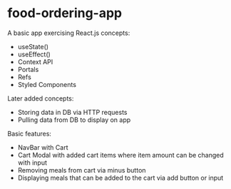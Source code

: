 # food-ordering-app

A basic app exercising React.js concepts:
* useState()
* useEffect()
* Context API
* Portals
* Refs
* Styled Components

Later added concepts:
* Storing data in DB via HTTP requests
* Pulling data from DB to display on app

Basic features:
* NavBar with Cart
* Cart Modal with added cart items where item amount can be changed with input
* Removing meals from cart via minus button
* Displaying meals that can be added to the cart via add button or input
